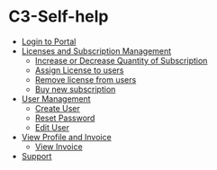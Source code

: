 # C3-Self-help
<!-- TOC -->
* [Login to Portal](/docs/Login-to-Portal.md)  
* [Licenses and Subscription Management](/docs/Licenses-and-Subscription-Management.md)  
    * [Increase or Decrease Quantity of Subscription](/docs/Licenses-and-Subscription-Management.md#increase-or-decrease-quantity-of-subscription)  
    * [Assign License to users](/docs/Licenses-and-Subscription-Management.md#assign-license-to-users)  
    * [Remove license from users](/docs/Licenses-and-Subscription-Management.md#remove-license-from-users)  
    * [Buy new subscription](/docs/Licenses-and-Subscription-Management.md#buy-new-subscription)  
* [User Management](/docs/User-Management.md)  
    * [Create User](/docs/User-Management.md#create-user)  
    * [Reset Password](/docs/User-Management.md#reset-password)  
    * [Edit User](/docs/User-Management.md#edit-user)  
* [View Profile and Invoice](/docs/View-Profile-and-Invoice.md)  
    * [View Invoice](/docs/View-Profile-and-Invoice.md#view-invoice)  
* [Support](/docs/Support.md)      

<!-- TOC -->

